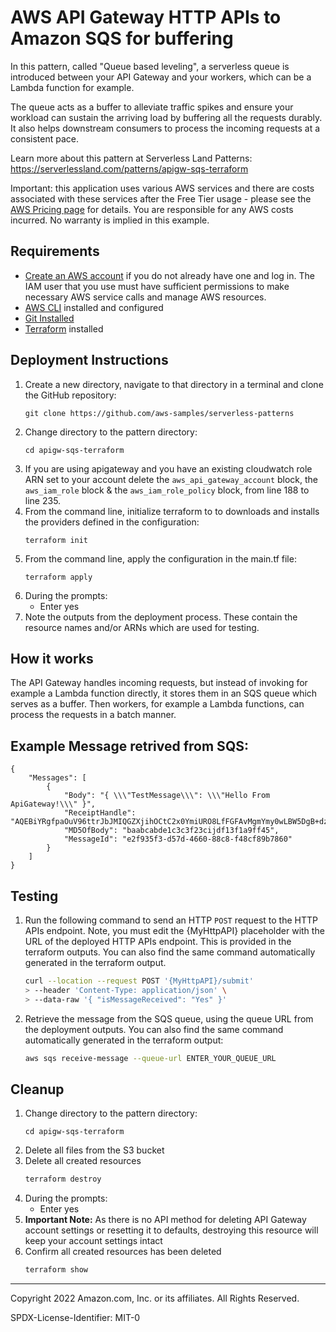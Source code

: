 # AWS API Gateway HTTP APIs to Amazon SQS for buffering

In this pattern, called "Queue based leveling", a serverless queue is introduced between your API Gateway and your workers, which can be a Lambda function for example. 

The queue acts as a buffer to alleviate traffic spikes and ensure your workload can sustain the arriving load by buffering all the requests durably. It also helps downstream consumers to process the incoming requests at a consistent pace.

Learn more about this pattern at Serverless Land Patterns: https://serverlessland.com/patterns/apigw-sqs-terraform

Important: this application uses various AWS services and there are costs associated with these services after the Free Tier usage - please see the [AWS Pricing page](https://aws.amazon.com/pricing/) for details. You are responsible for any AWS costs incurred. No warranty is implied in this example.

## Requirements

* [Create an AWS account](https://portal.aws.amazon.com/gp/aws/developer/registration/index.html) if you do not already have one and log in. The IAM user that you use must have sufficient permissions to make necessary AWS service calls and manage AWS resources.
* [AWS CLI](https://docs.aws.amazon.com/cli/latest/userguide/install-cliv2.html) installed and configured
* [Git Installed](https://git-scm.com/book/en/v2/Getting-Started-Installing-Git)
* [Terraform](https://learn.hashicorp.com/tutorials/terraform/install-cli?in=terraform/aws-get-started) installed

## Deployment Instructions

1. Create a new directory, navigate to that directory in a terminal and clone the GitHub repository:
    ```
    git clone https://github.com/aws-samples/serverless-patterns
    ```
1. Change directory to the pattern directory:
    ```
    cd apigw-sqs-terraform
    ```
1. If you are using apigateway and you have an existing cloudwatch role ARN set to your account delete the `aws_api_gateway_account` block, the `aws_iam_role` block & the `aws_iam_role_policy` block, from line 188 to line 235.
1. From the command line, initialize terraform to  to downloads and installs the providers defined in the configuration:
    ```
    terraform init
    ```
1. From the command line, apply the configuration in the main.tf file:
    ```
    terraform apply
    ```
1. During the prompts:
    * Enter yes
1. Note the outputs from the deployment process. These contain the resource names and/or ARNs which are used for testing.

## How it works

The API Gateway handles incoming requests, but instead of invoking for example a Lambda function directly, it stores them in an SQS queue which serves as a buffer. Then workers, for example a Lambda functions, can process the requests in a batch manner.

## Example Message retrived from SQS:
```
{
    "Messages": [
        {
            "Body": "{ \\\"TestMessage\\\": \\\"Hello From ApiGateway!\\\" }", 
            "ReceiptHandle": "AQEBiYRgfpaOuV96ttrJbJMIQGZXjihOCtC2x0YmiURO8LfFGFAvMgmYmy0wLBW5DgB+dzJEySUwoIPT/1ZTgvZ5kLOBNO5ITjekAjprHqf9dKFzh4TvCtwmkTyt+2EWZ6yATHXP6ibazwr38JxXabZz49UK9KHCEobuKcMLS0nEcYqMYur2eoCs9g3HbnQWg+dvyODWqhpfi+VcMhvFsuLOrbhoFo6aGLZZS/w2pdHviAI6oXC1AmhOjLFStm7y5709+RvSKPhQOVS5XPGByc4cWxa97b7CYlClQni1IfDlOAr6bpr3GOWA0VNgNyydtbXd0fp0IY3mYv5LYyx2wlgee5sgNWbKWiuvaogHDUIYuIbucpcly0utgZzw+TSifOZCWNTbDlFJp0dwBAPF1CHjvf53EH1A5oU1NcVzhu5rebM=", 
            "MD5OfBody": "baabcabde1c3c3f23cijdf13f1a9ff45", 
            "MessageId": "e2f935f3-d57d-4660-88c8-f48cf89b7860"
        }
    ]
}
```

## Testing

1. Run the following command to send an HTTP `POST` request to the HTTP APIs endpoint. Note, you must edit the {MyHttpAPI} placeholder with the URL of the deployed HTTP APIs endpoint. This is provided in the terraform outputs. You can also find the same command automatically generated in the terraform output.
    ```bash
    curl --location --request POST '{MyHttpAPI}/submit'
    > --header 'Content-Type: application/json' \
    > --data-raw '{ "isMessageReceived": "Yes" }'
    ```
1. Retrieve the message from the SQS queue, using the queue URL from the deployment outputs. You can also find the same command automatically generated in the terraform output:
    ```bash
    aws sqs receive-message --queue-url ENTER_YOUR_QUEUE_URL
    ```

## Cleanup

1. Change directory to the pattern directory:
    ```
    cd apigw-sqs-terraform
    ```
1. Delete all files from the S3 bucket
1. Delete all created resources
    ```bash
    terraform destroy
    ```
1. During the prompts:
    * Enter yes
1. **Important Note:** As there is no API method for deleting API Gateway account settings or resetting it to defaults, destroying this resource will keep your account settings intact
1. Confirm all created resources has been deleted
    ```bash
    terraform show
    ```
----
Copyright 2022 Amazon.com, Inc. or its affiliates. All Rights Reserved.

SPDX-License-Identifier: MIT-0
